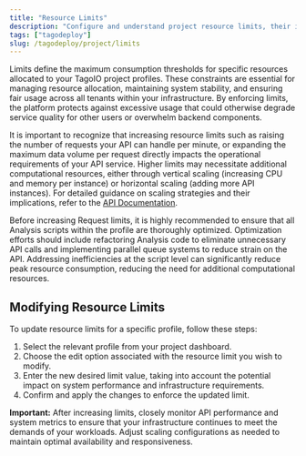 ```yaml
---
title: "Resource Limits"
description: "Configure and understand project resource limits, their impact on scaling, and best practices."
tags: ["tagodeploy"]
slug: /tagodeploy/project/limits
---
```


Limits define the maximum consumption thresholds for specific resources
allocated to your TagoIO project profiles. These constraints are essential for
managing resource allocation, maintaining system stability, and ensuring fair
usage across all tenants within your infrastructure. By enforcing limits, the
platform protects against excessive usage that could otherwise degrade service
quality for other users or overwhelm backend components.

It is important to recognize that increasing resource limits such as raising the
number of requests your API can handle per minute, or expanding the maximum data
volume per request directly impacts the operational requirements of your API
service. Higher limits may necessitate additional computational resources,
either through vertical scaling (increasing CPU and memory per instance) or
horizontal scaling (adding more API instances). For detailed guidance on scaling
strategies and their implications, refer to the
[API Documentation](/docs/tagodeploy//project/project-services/api.md).

Before increasing Request limits, it is highly recommended to ensure that all
Analysis scripts within the profile are thoroughly optimized. Optimization
efforts should include refactoring Analysis code to eliminate unnecessary API
calls and implementing parallel queue systems to reduce strain on the API.
Addressing inefficiencies at the script level can significantly reduce peak
resource consumption, reducing the need for additional computational resources.

## Modifying Resource Limits

To update resource limits for a specific profile, follow these steps:

1. Select the relevant profile from your project dashboard.
2. Choose the edit option associated with the resource limit you wish to modify.
3. Enter the new desired limit value, taking into account the potential impact
   on system performance and infrastructure requirements.
4. Confirm and apply the changes to enforce the updated limit.

**Important:** After increasing limits, closely monitor API performance and
system metrics to ensure that your infrastructure continues to meet the demands
of your workloads. Adjust scaling configurations as needed to maintain optimal
availability and responsiveness.
